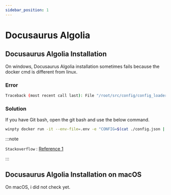 ```yaml
---
sidebar_position: 1
---
```


# Docusaurus Algolia 

## Docusaurus Algolia Installation

On windows, Docusaurus Algolia installation sometimes fails because the docker cmd is different from linux.

### Error 

```bash
Traceback (most recent call last): File "/root/src/config/config_loader.py", line 101, in _load_config
```

### Solution

If you have Git bash, open the git bash and use the below command.

```bash
winpty docker run -it --env-file=.env -e "CONFIG=$(cat ./config.json | jq -r tostring)" algolia/docsearch-scraper
```

:::note

`Stackoverflow` : [Reference 1](https://stackoverflow.com/questions/65807537/algolia-run-the-crawl-from-the-docker-image)

:::

## Docusaurus Algolia Installation on macOS

On macOS, i did not check yet.

